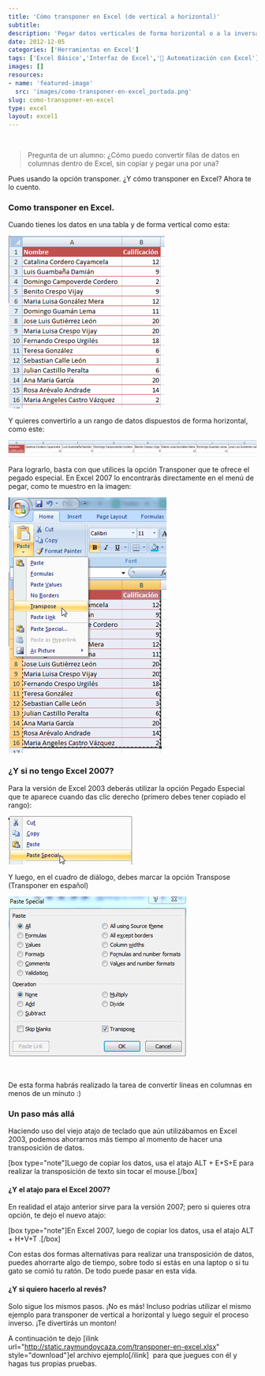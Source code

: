 ```yaml
---
title: 'Cómo transponer en Excel (de vertical a horizontal)'
subtitle: 
description: 'Pegar datos verticales de forma horizontal o a la inversa en Excel. ¿Cómo hacerlo? Sigue leyendo y entérate de como transponer en Excel.'
date: 2012-12-05
categories: ['Herramientas en Excel']
tags: ['Excel Básico','Interfaz de Excel','🤖 Automatización con Excel']
images: []
resources: 
- name: 'featured-image'
  src: 'images/como-transponer-en-excel_portada.png'
slug: como-transponer-en-excel
type: excel
layout: excel1
---
```


 

> Pregunta de un alumno: ¿Cómo puedo convertir filas de datos en columnas dentro de Excel, sin copiar y pegar una por una?

Pues usando la opción transponer. ¿Y cómo transponer en Excel? Ahora te lo cuento.

### Como transponer en Excel.

Cuando tienes los datos en una tabla y de forma vertical como esta:

[![Como transponer en Excel](images/2012120400161.png "Como transponer en Excel")](http://raymundoycaza.com/wp-content/uploads/2012120400161.png)

Y quieres convertirlo a un rango de datos dispuestos de forma horizontal, como este:

[![Como transponer en Excel](images/2012120402221.png "Como transponer en Excel")](http://raymundoycaza.com/wp-content/uploads/2012120402221.png)

Para lograrlo, basta con que utilices la opción Transponer que te ofrece el pegado especial. En Excel 2007 lo encontrarás directamente en el menú de pegar, como te muestro en la imagen:

[![Como transponer en Excel](images/2012120405111.png "Como transponer en Excel")](http://raymundoycaza.com/wp-content/uploads/2012120405111.png)

### ¿Y si no tengo Excel 2007?

Para la versión de Excel 2003 deberás utilizar la opción Pegado Especial que te aparece cuando das clic derecho (primero debes tener copiado el rango):

[![Como transponer en Excel](images/2012120406111.png "Como transponer en Excel")](http://raymundoycaza.com/wp-content/uploads/2012120406111.png)

Y luego, en el cuadro de diálogo, debes marcar la opción Transpose (Transponer en español)

[![Como transponer en Excel](images/2012120408511.png "Como transponer en Excel")](http://raymundoycaza.com/wp-content/uploads/2012120408511.png)

 

De esta forma habrás realizado la tarea de convertir líneas en columnas en menos de un minuto :)

### Un paso más allá

Haciendo uso del viejo atajo de teclado que aún utilizábamos en Excel 2003, podemos ahorrarnos más tiempo al momento de hacer una transposición de datos.

\[box type="note"\]Luego de copiar los datos, usa el atajo ALT + E+S+E para realizar la transposición de texto sin tocar el mouse.\[/box\]

#### ¿Y el atajo para el Excel 2007?

En realidad el atajo anterior sirve para la versión 2007; pero si quieres otra opción, te dejo el nuevo atajo:

\[box type="note"\]En Excel 2007, luego de copiar los datos, usa el atajo ALT + H+V+T .\[/box\]

Con estas dos formas alternativas para realizar una transposición de datos, puedes ahorrarte algo de tiempo, sobre todo si estás en una laptop o si tu gato se comió tu ratón. De todo puede pasar en esta vida.

#### ¿Y si quiero hacerlo al revés?

Solo sigue los mismos pasos. ¡No es más! Incluso podrías utilizar el mismo ejemplo para transponer de vertical a horizontal y luego seguir el proceso inverso. ¡Te divertirás un monton!

A continuación te dejo \[ilink url="http://static.raymundoycaza.com/transponer-en-excel.xlsx" style="download"\]el archivo ejemplo\[/ilink\]  para que juegues con él y hagas tus propias pruebas.
